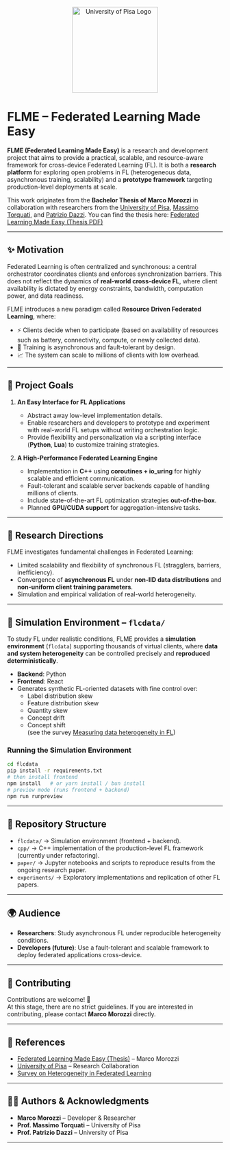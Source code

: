 <p align="center">
<img src="https://dn721601.ca.archive.org/0/items/unipi_logo/Logo_UNIPI_page-0001.jpg" alt="University of Pisa Logo" width="200"/>
</p>


# FLME – Federated Learning Made Easy

**FLME (Federated Learning Made Easy)** is a research and development project that aims to
provide a practical, scalable, and resource-aware framework for cross-device Federated Learning (FL).
It is both a **research platform** for exploring open problems in FL (heterogeneous data,
asynchronous training, scalability) and a **prototype framework** targeting production-level
deployments at scale.

This work originates from the **Bachelor Thesis of Marco Morozzi** in collaboration with
researchers from the [University of Pisa](https://unipi.it), 
[Massimo Torquati](http://calvados.di.unipi.it/paragroup/torquati/), and 
[Patrizio Dazzi](https://pages.di.unipi.it/dazzi/).
You can find the thesis here: [Federated Learning Made Easy (Thesis PDF)](https://github.com/mamodev/FLME/wiki/Studio-Preliminare)

---

## ✨ Motivation

Federated Learning is often centralized and synchronous: a central orchestrator coordinates
clients and enforces synchronization barriers. This does not reflect the dynamics of **real-world
cross-device FL**, where client availability is dictated by energy constraints, bandwidth,
computation power, and data readiness.

FLME introduces a new paradigm called **Resource Driven Federated Learning**, where:

- ⚡ Clients decide when to participate (based on availability of resources such as
  battery, connectivity, compute, or newly collected data).
- 🔄 Training is asynchronous and fault-tolerant by design.
- 📈 The system can scale to millions of clients with low overhead.

---

## 🎯 Project Goals

1. **An Easy Interface for FL Applications**  
   - Abstract away low-level implementation details.  
   - Enable researchers and developers to prototype and experiment with real-world FL
     setups without writing orchestration logic.  
   - Provide flexibility and personalization via a scripting interface 
     (**Python**, **Lua**) to customize training strategies.

2. **A High-Performance Federated Learning Engine**  
   - Implementation in **C++** using **coroutines + io_uring** for highly scalable and efficient
     communication.  
   - Fault-tolerant and scalable server backends capable of handling millions of clients.  
   - Include state-of-the-art FL optimization strategies **out-of-the-box**.  
   - Planned **GPU/CUDA support** for aggregation-intensive tasks.  

---

## 🧪 Research Directions

FLME investigates fundamental challenges in Federated Learning:

- Limited scalability and flexibility of synchronous FL (stragglers, barriers, inefficiency).
- Convergence of **asynchronous FL** under **non-IID data distributions** and **non-uniform
  client training parameters**.
- Simulation and empirical validation of real-world heterogeneity.

---

## 🧰 Simulation Environment – `flcdata/`

To study FL under realistic conditions, FLME provides a **simulation environment**
(`flcdata`) supporting thousands of virtual clients, where **data and system heterogeneity**
can be controlled precisely and **reproduced deterministically**.

- **Backend**: Python  
- **Frontend**: React  
- Generates synthetic FL-oriented datasets with fine control over:
  - Label distribution skew  
  - Feature distribution skew  
  - Quantity skew  
  - Concept drift  
  - Concept shift  
  (see the survey [Measuring data heterogeneity in FL](https://arxiv.org/pdf/1912.04977))  

### Running the Simulation Environment
```bash
cd flcdata
pip install -r requirements.txt
# then install frontend
npm install   # or yarn install / bun install
# preview mode (runs frontend + backend)
npm run runpreview
```

---

## 📂 Repository Structure

- `flcdata/` → Simulation environment (frontend + backend).  
- `cpp/` → C++ implementation of the production-level FL framework (currently under refactoring).  
- `paper/` → Jupyter notebooks and scripts to reproduce results from the ongoing research paper.  
- `experiments/` → Exploratory implementations and replication of other FL papers.  

---

## 🌍 Audience

- **Researchers**: Study asynchronous FL under reproducible heterogeneity conditions.  
- **Developers (future)**: Use a fault-tolerant and scalable framework to deploy federated
  applications cross-device.  

---


## 🤝 Contributing

Contributions are welcome! 🎉  
At this stage, there are no strict guidelines. If you are interested in contributing, please
contact **Marco Morozzi** directly.  

---

## 📖 References

- [Federated Learning Made Easy (Thesis)](https://dummy-thesis-link.it) – Marco Morozzi  
- [University of Pisa](https://dummy-unipi.it) – Research Collaboration  
- [Survey on Heterogeneity in Federated Learning](https://arxiv.org/pdf/1912.04977)  

---

## 👨‍💻 Authors & Acknowledgments

- **Marco Morozzi** – Developer & Researcher  
- **Prof. Massimo Torquati** – University of Pisa  
- **Prof. Patrizio Dazzi** – University of Pisa  

---
